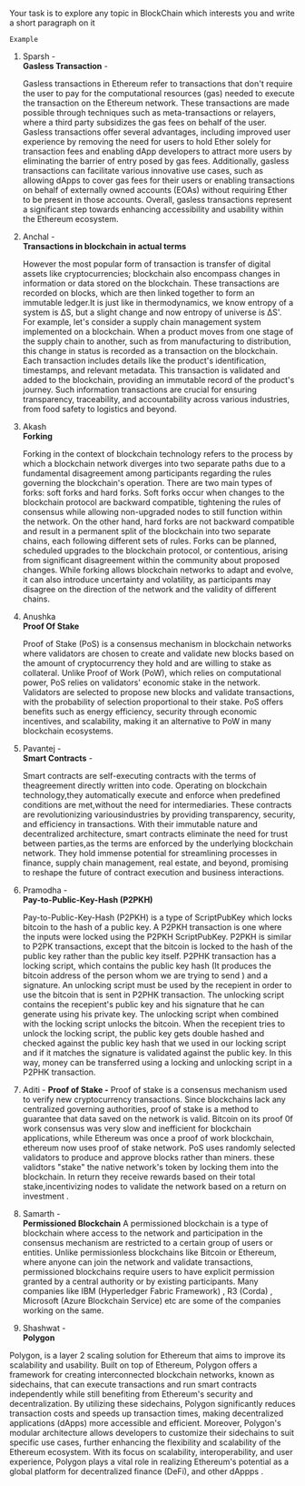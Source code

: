 Your task is to explore any topic in BlockChain which interests you and write a short paragraph on it

`Example`


1. Sparsh -
   <br><strong>Gasless Transaction</strong> -

   Gasless transactions in Ethereum refer to transactions that don't require the user to pay for the computational resources (gas) needed to execute the transaction on the Ethereum network. These transactions are made possible through techniques such as meta-transactions or relayers, where a third party subsidizes the gas fees on behalf of the user. Gasless transactions offer several advantages, including improved user experience by removing the need for users to hold Ether solely for transaction fees and enabling dApp developers to attract more users by eliminating the barrier of entry posed by gas fees. Additionally, gasless transactions can facilitate various innovative use cases, such as allowing dApps to cover gas fees for their users or enabling transactions on behalf of externally owned accounts (EOAs) without requiring Ether to be present in those accounts. Overall, gasless transactions represent a significant step towards enhancing accessibility and usability within the Ethereum ecosystem.


2. Anchal -
<br><strong>Transactions in blockchain in actual terms</strong>

    However the most popular form of transaction is  transfer of digital assets like cryptocurrencies; blockchain also encompass changes in information or data stored on the blockchain. These transactions are recorded on blocks, which are then linked together to form an immutable ledger.It is just like in thermodynamics, we know entropy of a system is ΔS, but a slight change and now entropy of universe is ΔS'. For example, let's consider a supply chain management system implemented on a blockchain. When a product moves from one stage of the supply chain to another, such as from manufacturing to distribution, this change in status is recorded as a transaction on the blockchain. Each transaction includes details like the product's identification, timestamps, and relevant metadata. This transaction is validated and added to the blockchain, providing an immutable record of the product's journey. Such information transactions are crucial for ensuring transparency, traceability, and accountability across various industries, from food safety to logistics and beyond.

3. Akash
   <br><strong>Forking</strong>

   Forking in the context of blockchain technology refers to the process by which a blockchain network diverges into two separate paths due to a fundamental disagreement among participants regarding the rules governing the blockchain's operation. There are two main types of forks: soft forks and hard forks. Soft forks occur when changes to the blockchain protocol are backward compatible, tightening the rules of consensus while allowing non-upgraded nodes to still function within the network. On the other hand, hard forks are not backward compatible and result in a permanent split of the blockchain into two separate chains, each following different sets of rules. Forks can be planned, scheduled upgrades to the blockchain protocol, or contentious, arising from significant disagreement within the community about proposed changes. While forking allows blockchain networks to adapt and evolve, it can also introduce uncertainty and volatility, as participants may disagree on the direction of the network and the validity of different chains.

4. Anushka
   <br><strong>Proof Of Stake</strong>

   Proof of Stake (PoS) is a consensus mechanism in blockchain networks where validators are chosen to create and validate new blocks based on the amount of cryptocurrency they hold and are willing to stake as collateral. Unlike Proof of Work (PoW), which relies on computational power, PoS relies on validators' economic stake in the network. Validators are selected to propose new blocks and validate transactions, with the probability of selection proportional to their stake. PoS offers benefits such as energy efficiency, security through economic incentives, and scalability, making it an alternative to PoW in many blockchain ecosystems.


5. Pavantej -
   <br><strong>Smart Contracts</strong> -
   
    Smart contracts are self-executing contracts with the terms of theagreement directly written into code. Operating on blockchain technology,they automatically execute and enforce when predefined conditions are met,without the need for intermediaries. These contracts are revolutionizing variousindustries by providing transparency, security, and efficiency in transactions. With their immutable nature and decentralized architecture, smart contracts eliminate the need for trust between parties,as the terms are enforced by the underlying blockchain network. They hold immense potential for streamlining processes in finance, supply chain management, real estate, and beyond, promising to reshape the future of contract execution and business interactions.

6. Pramodha -
   <br><strong>Pay-to-Public-Key-Hash (P2PKH) </strong>

   Pay-to-Public-Key-Hash (P2PKH) is a type of ScriptPubKey which locks bitcoin to the hash of a public key. A P2PKH transaction is one where the inputs were locked using the P2PKH ScriptPubKey. P2PKH is similar to P2PK transactions, except that the bitcoin is locked to the hash of the public key rather than the public key itself. P2PHK transaction has a locking script, which contains the public key hash (It produces the bitcoin address of the person whom we are trying to send ) and a signature. An unlocking script must be used by the recepient in order to use the bitcoin that is sent in P2PHK transaction. The unlocking script contains the recepient's public key and his signature that he can generate using his private key. The unlocking script when combined with the locking script unlocks the bitcoin. When the recepient tries to unlock the locking script, the public key gets double hashed and checked against the public key hash that we used in our locking script and if it matches the signature is validated against the public key. In this way, money can be transferred using a locking and unlocking script in a P2PHK transaction.

7. Aditi -
<strong>Proof of Stake -</strong>
Proof of stake is a consensus mechanism used to verify new cryptocurrency transactions.
Since blockchains lack any centralized governing authorities, proof of stake is a method to guarantee that data saved on the network is valid. 
Bitcoin on its proof 0f work consensus was very slow and inefficient for blockchain applications, while Ethereum was once a proof of work blockchain,
ethereum now uses proof of stake network. PoS uses randomly selected validators to produce and approve blocks rather than miners.
these validtors "stake" the native network's token by locking them into the blockchain.
In return they receive rewards based on their total stake,incentivizing nodes to validate the network based on a return on investment .

8. Samarth -
<br><strong>Permissioned Blockchain</strong>
A permissioned blockchain is a type of blockchain where access to the network and participation in the consensus mechanism are restricted to a certain group of users or entities. Unlike permissionless blockchains like Bitcoin or Ethereum, where anyone can join the network and validate transactions, permissioned blockchains require users to have explicit permission granted by a central authority or by existing participants.
Many companies like IBM (Hyperledger Fabric Framework) , R3 (Corda) , Microsoft (Azure Blockchain Service) etc are some of the companies working on the same.

9. Shashwat -
<br><strong>Polygon</strong>

Polygon, is a layer 2 scaling solution for Ethereum that aims to improve its scalability and usability. Built on top of Ethereum, Polygon offers a framework for creating interconnected blockchain networks, known as sidechains, that can execute transactions and run smart contracts independently while still benefiting from Ethereum's security and decentralization. By utilizing these sidechains, Polygon significantly reduces transaction costs and speeds up transaction times, making decentralized applications (dApps) more accessible and efficient. Moreover, Polygon's modular architecture allows developers to customize their sidechains to suit specific use cases, further enhancing the flexibility and scalability of the Ethereum ecosystem. With its focus on scalability, interoperability, and user experience, Polygon plays a vital role in realizing Ethereum's potential as a global platform for decentralized finance (DeFi), and other dAppps . 